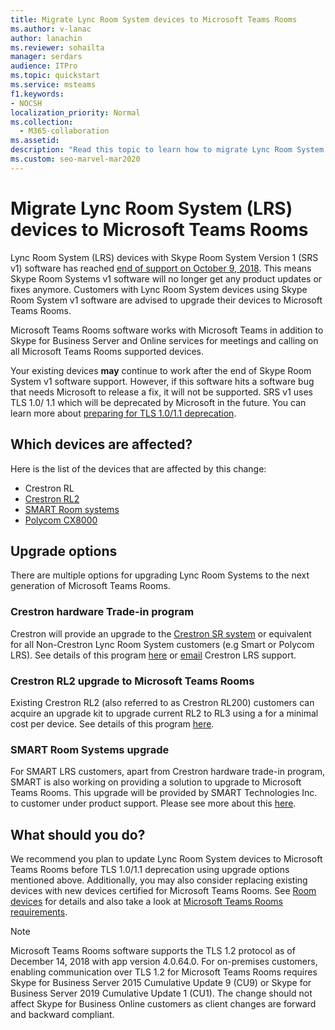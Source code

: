 ```yaml
---
title: Migrate Lync Room System devices to Microsoft Teams Rooms
ms.author: v-lanac
author: lanachin
ms.reviewer: sohailta
manager: serdars
audience: ITPro
ms.topic: quickstart
ms.service: msteams
f1.keywords:
- NOCSH
localization_priority: Normal
ms.collection: 
  - M365-collaboration
ms.assetid: 
description: "Read this topic to learn how to migrate Lync Room System devices to use the Microsoft Teams Rooms software."
ms.custom: seo-marvel-mar2020
---
```


# Migrate Lync Room System (LRS) devices to Microsoft Teams Rooms

Lync Room System (LRS) devices with Skype Room System Version 1 (SRS v1) software has reached [end of support on October 9, 2018](https://support.microsoft.com/help/4043450/products-reaching-end-of-support-for-2018). This means Skype Room Systems v1 software will no longer get any product updates or fixes anymore. Customers with Lync Room System devices using Skype Room System v1 software are advised to upgrade their devices to Microsoft Teams Rooms.

Microsoft Teams Rooms software works with Microsoft Teams in addition to Skype for Business Server and Online services for meetings and calling on all Microsoft Teams Rooms supported devices.

Your existing devices **may** continue to work after the end of Skype Room System v1 software support. However, if this software hits a software bug that needs Microsoft to release a fix, it will not be supported. SRS v1 uses TLS 1.0/ 1.1 which will be deprecated by Microsoft in the future. You can learn more about [preparing for TLS 1.0/1.1 deprecation](https://techcommunity.microsoft.com/t5/Skype-for-Business-Blog/Preparing-for-TLS-1-0-1-1-Deprecation-O365-Skype-for-Business/bc-p/223608). 

## Which devices are affected?

Here is the list of the devices that are affected by this change:

- Crestron RL
- [Crestron RL2](https://www.crestron.com/Products/Featured-Solutions/Crestron-RL-2)
- [SMART Room systems](https://support.smarttech.com/en/hardware/room-systems-skype)
- [Polycom CX8000](https://www.polycom.com/products-services/products-for-microsoft/skype-for-business/cx8000.html)

## Upgrade options

There are multiple options for upgrading Lync Room Systems to the next generation of Microsoft Teams Rooms.

### Crestron hardware Trade-in program

Crestron will provide an upgrade to the [Crestron SR system](https://www.crestron.com/products/featured-solutions/crestron-sr) or equivalent for all Non-Crestron Lync Room System customers (e.g Smart or Polycom LRS). See details of this program [here](https://support.crestron.com/app/answers/answer_view/a_id/1000220) or <!-- For details, -->[email](mailto:lrsupgrade@crestron.com) Crestron LRS support.  

### Crestron RL2 upgrade to Microsoft Teams Rooms

Existing Crestron RL2 (also referred to as Crestron RL200) customers can acquire an upgrade kit to upgrade current RL2 to RL3 using a for a minimal cost per device. See details of this program [here](https://crestron.com/Products/Workspace-Solutions/Unified-Communications/Crestron-RL-2/CCS-UC-250-KIT).

### SMART Room Systems upgrade

For SMART LRS customers, apart from Crestron hardware trade-in program, SMART is also working on providing a solution to upgrade to Microsoft Teams Rooms. This upgrade will be provided by SMART Technologies Inc. to customer under product support. Please see more about this [here](https://support.smarttech.com/docs/hardware/room-systems-skype/srs-skype-v2/en/about/default.cshtml).


## What should you do?

We recommend you plan to update Lync Room System devices to Microsoft Teams Rooms before TLS 1.0/1.1 deprecation using upgrade options mentioned above. Additionally, you may also consider replacing existing devices with new devices certified for Microsoft Teams Rooms. See [Room devices](https://aka.ms/roomdevices) for details and also take a look at [Microsoft Teams Rooms requirements](https://docs.microsoft.com/skypeforbusiness/plan-your-deployment/clients-and-devices/requirements).  


> [!NOTE]
> Microsoft Teams Rooms software supports the TLS 1.2 protocol as of December 14, 2018 with app version 4.0.64.0. For on-premises customers, enabling communication over TLS 1.2 for Microsoft Teams Rooms requires Skype for Business Server 2015 Cumulative Update 9 (CU9) or Skype for Business Server 2019 Cumulative Update 1 (CU1). The change should not affect Skype for Business Online customers as client changes are forward and backward compliant.
